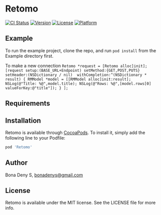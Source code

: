 # Retomo

[![CI Status](https://img.shields.io/travis/bonadenys@gmail.com/Retomo.svg?style=flat)](https://travis-ci.org/bonadenys@gmail.com/Retomo)
[![Version](https://img.shields.io/cocoapods/v/Retomo.svg?style=flat)](https://cocoapods.org/pods/Retomo)
[![License](https://img.shields.io/cocoapods/l/Retomo.svg?style=flat)](https://cocoapods.org/pods/Retomo)
[![Platform](https://img.shields.io/cocoapods/p/Retomo.svg?style=flat)](https://cocoapods.org/pods/Retomo)

## Example

To run the example project, clone the repo, and run `pod install` from the Example directory first.

To make a new connection
`` Retomo *request = [Retomo alloc]init]; ``
`` [request setup:(BASE_URL+Endpoint) setMethod:{GET,POST,PUTS} setHeader:(NSDictionary / nil) 
            withCompletion:^(NSDictionary * result) {
                    RMModel *model = [[RMModel alloc]init:result];
                    NSLog(@"Title: %@",model.title);
                    NSLog(@"Rows: %@",[model.rows[0] valueForKey:@"title"]);
            }
     ]; ``

## Requirements

## Installation

Retomo is available through [CocoaPods](https://cocoapods.org). To install
it, simply add the following line to your Podfile:

```ruby
pod 'Retomo'
```

## Author

Bona Deny S, bonadenys@gmail.com

## License

Retomo is available under the MIT license. See the LICENSE file for more info.
